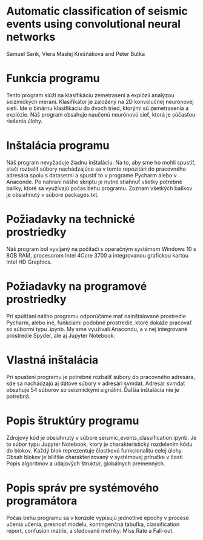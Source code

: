 # Automatic classification of seismic events using convolutional neural networks
Samuel Sarik, Viera Maslej Krešňáková and Peter Butka
# Funkcia programu
Tento program slúži na klasifikáciu zemetrasení a explózií analýzou seizmických meraní. Klasifikátor je založený na 2D konvolučnej neurónovej sieti. Ide o binárnu klasifikáciu do dvoch tried, ktorými sú zemetrasenia a explózie. Náš program obsahuje naučenú neurónovú sieť, ktorá je súčasťou riešenia úlohy.
# Inštalácia programu
Náš program nevyžaduje žiadnu inštaláciu. Na to, aby sme ho mohli spustiť, stačí rozbaliť súbory nachádzajúce sa v tomto repozitári do pracovného
adresára spolu s datasetmi a spustiť to v programe Pycharm alebo v Anaconde. Po nahraní nášho skriptu je nutné stiahnuť všetky potrebné balíky, ktoré sa využívajú počas behu programu. Zoznam všetkých balíkov je obsiahnutý v súbore packages.txt.
# Požiadavky na technické prostriedky
Náš program bol vyvíjaný na počítači s operačným systémom Windows 10 s 8GB RAM, procesorom Intel 4Core 3700 a integrovanou grafickou kartou Intel HD Graphics.
# Požiadavky na programové prostriedky
Pri spúšťaní nášho programu odporúčame mať nainštalované prostredie Pycharm, alebo iné, funkciami podobné prostredie, ktoré dokáže pracovať so súbormi typu .ipynb. My sme využívali Anacondu, a v nej integrované prostredie Spyder, ale aj Jupyter Notebook.
# Vlastná inštalácia
Pri spustení programu je potrebné rozbaliť súbory do pracovného adresára, kde sa nachádzajú aj dátové súbory v adresári svmdat. Adresár svmdat obsahuje 54 súborov so seizmickými signálmi. Ďalšia inštalácia nie je potrebná.
# Popis štruktúry programu
Zdrojový kód je obsiahnutý v súbore seismic_events_classification.ipynb. Je to súbor typu Jupyter Notebook, ktorý je charakteristický rozdelením kódu do blokov. Každý blok reprezentuje čiastkovú funkcionalitu celej úlohy. Obsah blokov je bližšie charakterizovaný v systémovej príručke v časti Popis algoritmov a údajových štruktúr, globálnych premenných.
# Popis správ pre systémového programátora
Počas behu programu sa v konzole vypisujú jednotlivé epochy v procese učenia učenia, presnosť modelu, kontingenčná tabuľka, classification report, confusion matrix, a sledované metriky: Miss Rate a Fall-out.
